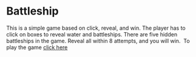 # Battleship
This is a simple game based on click, reveal, and win. The player has to click on boxes to reveal water and battleships. There are five hidden battleships in the game. Reveal all within 8 attempts, and you will win. 
To play the game <a href="https://battleshipthegame.vercel.app/" target="_blank">click here</a>
